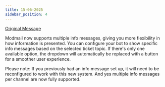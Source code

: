 ```yaml
---
title: 15-06-2025
sidebar_position: 4
---
```

[Original Message](https://discord.com/channels/1113111089350197380/1316771964487995462/1383580753924980738)


Modmail now supports multiple info messages, giving you more flexibility in how information is presented. You can configure your bot to show specific info messages based on the selected ticket topic. If there's only one available option, the dropdown will automatically be replaced with a button for a smoother user experience.

Please note: If you previously had an info message set up, it will need to be reconfigured to work with this new system. And yes multiple info messages per channel are now fully supported.